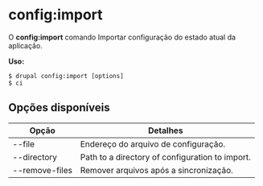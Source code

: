 # config:import
O **config:import** comando Importar configuração do estado atual da aplicação.

**Uso:**
```
$ drupal config:import [options] 
$ ci  
```

## Opções disponíveis
Opção | Detalhes
-------|-------------
--file | Endereço do arquivo de configuração.
--directory | Path to a directory of configuration to import.
--remove-files | Remover arquivos após a sincronização.
